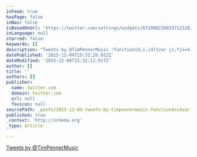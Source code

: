 ```yaml
---
inFeed: true
hasPage: false
inNav: false
isBasedOnUrl: 'https://twitter.com/settings/widgets/672800236033712128/edit?focus_textarea=1&notice=WIDGET_CREATED'
inLanguage: null
starred: false
keywords: []
description: "Tweets by @TimPennerMusic !function(d,s,id){var js,fjs=d.getElementsByTagName(s)[0],p=/^http:/.test(d.location)?'http':'https';if(!d.getElementById(id)){js=d.cr"
datePublished: '2015-12-04T15:32:26.012Z'
dateModified: '2015-12-04T15:32:12.927Z'
author: []
title: ''
authors: []
publisher:
  name: twitter.com
  domain: twitter.com
  url: null
  favicon: null
sourcePath: _posts/2015-12-04-tweets-by-timpennermusic-functiondsidvar-jsfjsdget.md
published: true
_context: 'http://schema.org'
_type: Article

---
```

[Tweets by @TimPennerMusic][0]

[0]: https://twitter.com/TimPennerMusic